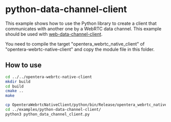 # python-data-channel-client
This example shows how to use the Python library to create a client that communicates with another one by a WebRTC data channel. This example should be used with [web-data-channel-client](../web-data-channel-client).

You need to compile the target "opentera_webrtc_native_client" of "opentera-webrtc-native-client" and copy the module file in this folder.

## How to use
```bash
cd ../../opentera-webrtc-native-client
mkdir build
cd build
cmake ..
make

cp OpenteraWebrtcNativeClient/python/bin/Release/opentera_webrtc_native_client.*.so ../examples/python-data-channel-client/
cd ../examples/python-data-channel-client/
python3 python_data_channel_client.py
```
